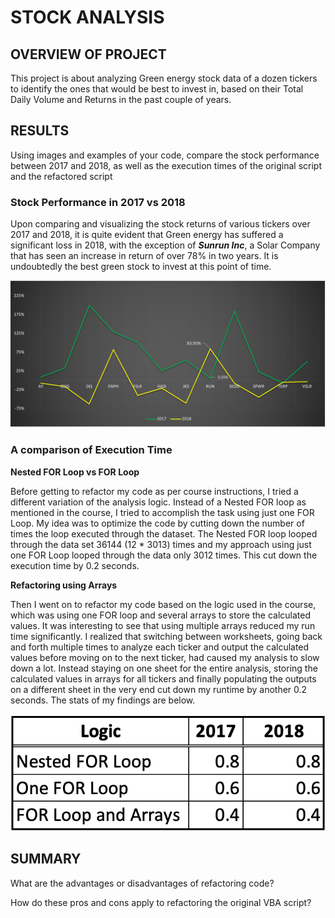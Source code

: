 # STOCK ANALYSIS

## OVERVIEW OF PROJECT

This project is about analyzing Green energy stock data of a dozen tickers to identify the ones that would be best to invest in, based on their Total Daily Volume and Returns in the past couple of years.

## RESULTS

Using images and examples of your code, compare the stock performance between 2017 and 2018, as well as the execution times of the original script and the refactored script

### Stock Performance in 2017 vs 2018

Upon comparing and visualizing the stock returns of various tickers over 2017 and 2018, it is quite evident that Green energy has suffered a significant loss in 2018, with the exception of ***Sunrun Inc***, a Solar Company that has seen an increase in return of over 78% in two years. It is undoubtedly the best green stock to invest at this point of time.

<p align="center"><img src="https://github.com/yazhcodes/stock_analysis/blob/main/Challenge/Resources/2017vs2018.png"></img></p>

### A comparison of Execution Time

**Nested FOR Loop vs FOR Loop**

Before getting to refactor my code as per course instructions, I tried a different variation of the analysis logic. Instead of a Nested FOR loop as mentioned in the course, I tried to accomplish the task using just one FOR Loop. My idea was to optimize the code by cutting down the number of times the loop executed through the dataset. The Nested FOR loop looped through the data set 36144 (12 * 3013) times and my approach using just one FOR Loop looped through the data only 3012 times. This cut down the execution time by 0.2 seconds. 

**Refactoring using Arrays**

Then I went on to refactor my code based on the logic used in the course, which was using one FOR loop and several arrays to store the calculated values. It was interesting to see that using multiple arrays reduced my run time significantly. I realized that switching between worksheets, going back and forth multiple times to analyze each ticker and output the calculated values before moving on to the next ticker, had caused my analysis to slow down a lot. Instead staying on one sheet for the entire analysis, storing the calculated values in arrays for all tickers and finally populating the outputs on a different sheet in the very end cut down my runtime by another 0.2 seconds. The stats of my findings are below.

<p align="center"><img src="https://github.com/yazhcodes/stock_analysis/blob/main/Challenge/Resources/Execution_Time.png"></img></p>

## SUMMARY

What are the advantages or disadvantages of refactoring code?

How do these pros and cons apply to refactoring the original VBA script?
